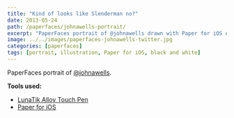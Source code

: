 ```yaml
---
title: "Kind of looks like Slenderman no?"
date: 2013-05-24
path: /paperfaces/johnawells-portrait/
excerpt: "PaperFaces portrait of @johnawells drawn with Paper for iOS on an iPad."
image: ../../images/paperfaces-johnawells-twitter.jpg
categories: [paperfaces]
tags: [portrait, illustration, Paper for iOS, black and white]
---
```


PaperFaces portrait of [@johnawells](https://twitter.com/johnawells).

**Tools used:**

- [LunaTik Alloy Touch Pen](https://www.amazon.com/gp/product/B00821TR7G/ref=as_li_ss_tl?ie=UTF8&tag=mademist-20&linkCode=as2&camp=1789&creative=390957&creativeASIN=B00821TR7G)
- [Paper for iOS](https://paper.bywetransfer.com/)
